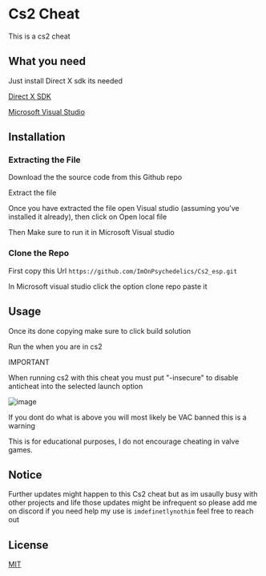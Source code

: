 # Cs2 Cheat

This is a cs2 cheat

## What you need

Just install Direct X sdk its needed

[Direct X SDK](https://www.microsoft.com/en-gb/download/details.aspx?id=6812)

[Microsoft Visual Studio](https://visualstudio.microsoft.com)

## Installation

### Extracting the File

Download the the source code from this Github repo

Extract the file

Once you have extracted the file open Visual studio (assuming you've installed it already), then click on Open local file

Then Make sure to run it in Microsoft Visual studio

### Clone the Repo

First copy this Url ```https://github.com/ImOnPsychedelics/Cs2_esp.git```

In Microsoft visual studio click the option clone repo paste it 


## Usage

Once its done copying make sure to click build solution

Run the when you are in cs2

IMPORTANT

When running cs2 with this cheat you must put "-insecure" to disable anticheat into the selected launch option

![image](https://github.com/user-attachments/assets/5af8e350-a8d4-4e5e-8bcf-dd396696e812)

If you dont do what is above you will most likely be VAC banned this is a warning

This is for educational purposes, I do not encourage cheating in valve games.

## Notice

Further updates might happen to this Cs2 cheat but as im usaully busy with other projects and life those updates might be infrequent so please add me on discord if you need help my use is ```imdefinetlynothim``` feel free to reach out

## License

[MIT](https://choosealicense.com/licenses/mit/)
